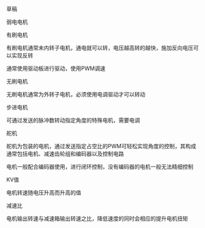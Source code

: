 草稿

弱电电机

有刷电机

有刷电机通常未内转子电机，通电就可以转，电压越高转的越快，施加反向电压可以实现反转

通常使用驱动板进行驱动，使用PWM调速

无刷电机

无刷电机通常为外转子电机，必须使用电调驱动才可以转动

步进电机

可通过发送的脉冲数转动指定角度的特殊电机，需要电调

舵机

舵机为包装的电机，通过发送指定占空比的PWM可轻松实现角度的控制，其构成通常包括电机、减速齿轮组和编码器以及控制电路


电机一般配合编码器使用，进行闭环控制，没有编码器的电机一般无法精细控制

KV值

电机转速随电压升高而升高的值

减速比

电机输出转速与减速箱输出转速之比，降低速度的同时会相应的提升电机扭矩